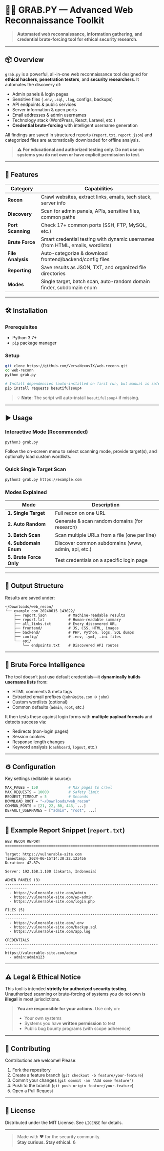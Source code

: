 # 🕵️‍♂️ GRAB.PY — Advanced Web Reconnaissance Toolkit

> **Automated web reconnaissance, information gathering, and credential brute-forcing tool for ethical security research.**

---

## 📦 Overview

`grab.py` is a powerful, all-in-one web reconnaissance tool designed for **ethical hackers**, **penetration testers**, and **security researchers**. It automates the discovery of:

- Admin panels & login pages  
- Sensitive files (`.env`, `.sql`, `.log`, configs, backups)  
- API endpoints & public services  
- Server information & open ports  
- Email addresses & admin usernames  
- Technology stack (WordPress, React, Laravel, etc.)  
- **Credential brute-forcing** with intelligent username generation  

All findings are saved in structured reports (`report.txt`, `report.json`) and categorized files are automatically downloaded for offline analysis.

> ⚠️ **For educational and authorized testing only. Do not use on systems you do not own or have explicit permission to test.**

---

## 🚀 Features

| Category | Capabilities |
|--------|--------------|
| **Recon** | Crawl websites, extract links, emails, tech stack, server info |
| **Discovery** | Scan for admin panels, APIs, sensitive files, common paths |
| **Port Scanning** | Check 17+ common ports (SSH, FTP, MySQL, etc.) |
| **Brute Force** | Smart credential testing with dynamic usernames (from HTML, emails, wordlists) |
| **File Analysis** | Auto-categorize & download frontend/backend/config files |
| **Reporting** | Save results as JSON, TXT, and organized file directories |
| **Modes** | Single target, batch scan, auto-random domain finder, subdomain enum |

---

## 🛠️ Installation

### Prerequisites
- Python 3.7+
- `pip` package manager

### Setup
```bash
git clone https://github.com/VersaNexusIX/web-reconn.git
cd web-reconn
python grab.py

# Install dependencies (auto-installed on first run, but manual is safer)
pip install requests beautifulsoup4
```

> 💡 **Note**: The script will auto-install `beautifulsoup4` if missing.

---

## ▶️ Usage

### Interactive Mode (Recommended)
```bash
python3 grab.py
```
Follow the on-screen menu to select scanning mode, provide target(s), and optionally load custom wordlists.

### Quick Single Target Scan
```bash
python3 grab.py https://example.com
```

### Modes Explained
| Mode | Description |
|------|-------------|
| **1. Single Target** | Full recon on one URL |
| **2. Auto Random** | Generate & scan random domains (for research) |
| **3. Batch Scan** | Scan multiple URLs from a file (one per line) |
| **4. Subdomain Enum** | Discover common subdomains (www, admin, api, etc.) |
| **5. Brute Force Only** | Test credentials on a specific login page |

---

## 📁 Output Structure

Results are saved under:
```
~/Downloads/web_recon/
└── example_com_20240615_143022/
    ├── report.json          # Machine-readable results
    ├── report.txt           # Human-readable summary
    ├── all_links.txt        # Every discovered URL
    ├── frontend/            # JS, CSS, HTML, images
    ├── backend/             # PHP, Python, logs, SQL dumps
    ├── config/              # .env, .yml, .ini files
    └── api/
        └── endpoints.txt    # Discovered API routes
```

---

## 🔐 Brute Force Intelligence

The tool doesn’t just use default credentials—it **dynamically builds username lists** from:
- HTML comments & meta tags  
- Extracted email prefixes (`john@site.com` → `john`)  
- Custom wordlists (optional)  
- Common defaults (`admin`, `root`, etc.)

It then tests these against login forms with **multiple payload formats** and detects success via:
- Redirects (non-login pages)  
- Session cookies  
- Response length changes  
- Keyword analysis (`dashboard`, `logout`, etc.)

---

## ⚙️ Configuration

Key settings (editable in source):
```python
MAX_PAGES = 150              # Max pages to crawl
MAX_REQUESTS = 10000         # Safety limit
REQUEST_TIMEOUT = 5          # Seconds
DOWNLOAD_ROOT = "~/Downloads/web_recon"
COMMON_PORTS = [21, 22, 80, 443, ...]
DEFAULT_USERNAMES = ["admin", "root", ...]
```

---

## 📜 Example Report Snippet (`report.txt`)
```
WEB RECON REPORT
================================================================================

Target: https://vulnerable-site.com
Timestamp: 2024-06-15T14:30:22.123456
Duration: 42.87s

Server: 192.168.1.100 (Jakarta, Indonesia)

ADMIN PANELS (3)
--------------------------------------------------------------------------------
  - https://vulnerable-site.com/admin
  - https://vulnerable-site.com/wp-admin
  - https://vulnerable-site.com/login.php

FILES (5)
--------------------------------------------------------------------------------
  - https://vulnerable-site.com/.env
  - https://vulnerable-site.com/backup.sql
  - https://vulnerable-site.com/app.log

CREDENTIALS
--------------------------------------------------------------------------------
https://vulnerable-site.com/admin
  - admin:admin123
```

---

## ⚠️ Legal & Ethical Notice

This tool is intended **strictly for authorized security testing**.  
Unauthorized scanning or brute-forcing of systems you do not own is **illegal** in most jurisdictions.

> **You are responsible for your actions.** Use only on:
> - Your own systems  
> - Systems you have **written permission** to test  
> - Public bug bounty programs (with scope adherence)

---

## 🤝 Contributing

Contributions are welcome! Please:
1. Fork the repository  
2. Create a feature branch (`git checkout -b feature/your-feature`)  
3. Commit your changes (`git commit -am 'Add some feature'`)  
4. Push to the branch (`git push origin feature/your-feature`)  
5. Open a Pull Request

---

## 📜 License

Distributed under the MIT License. See `LICENSE` for details.

---

> Made with ❤️ for the security community.  
> **Stay curious. Stay ethical.** 🔒
